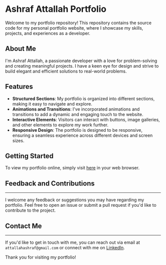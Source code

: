 # Ashraf Attallah Portfolio

Welcome to my portfolio repository! This repository contains the source code for my personal portfolio website, where I showcase my skills, projects, and experiences as a developer.

## About Me

I'm Ashraf Attallah, a passionate developer with a love for problem-solving and creating meaningful projects. I have a keen eye for design and strive to build elegant and efficient solutions to real-world problems.

## Features

- **Structured Sections**: My portfolio is organized into different sections, making it easy to navigate and explore.
- **Animations and Transitions**: I've incorporated animations and transitions to add a dynamic and engaging touch to the website.
- **Interactive Elements**: Visitors can interact with buttons, image galleries, and other elements to explore my work further.
- **Responsive Design**: The portfolio is designed to be responsive, ensuring a seamless experience across different devices and screen sizes.

## Getting Started

To view my portfolio online, simply visit [here](https://ashraf00963.github.io/Protfolio/) in your web browser.


## Feedback and Contributions
--------------------------

I welcome any feedback or suggestions you may have regarding my portfolio. Feel free to open an issue or submit a pull request if you'd like to contribute to the project.

## Contact Me
----------

If you'd like to get in touch with me, you can reach out via email at `attallahashraf@gmail.com` or connect with me on [LinkedIn](https://www.linkedin.com/in/ashrafattallah/).

Thank you for visiting my portfolio!

